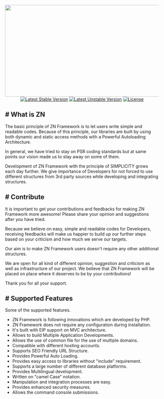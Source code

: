 <p align="center">
	<img width="800" height="300" src="https://cloud.teslaerp.com/tesla/Application/Resources/Uploads/znframework/gallery/zn/1513284150_zn800.jpg"><br>
	<a href="https://packagist.org/packages/znframework/multi-edition" rel="nofollow"><img src="https://camo.githubusercontent.com/d5ca72f952ddb3be7f0bda2c4d2de36d452cee29/68747470733a2f2f706f7365722e707567782e6f72672f7a6e6672616d65776f726b2f6d756c74692d65646974696f6e2f762f737461626c65" alt="Latest Stable Version" data-canonical-src="https://poser.pugx.org/znframework/multi-edition/v/stable" style="max-width:100%;"></a>
	<a href="https://packagist.org/packages/znframework/multi-edition" rel="nofollow"><img src="https://camo.githubusercontent.com/ab2df02dbf19412bb2f8503082487a18fa58b91c/68747470733a2f2f706f7365722e707567782e6f72672f7a6e6672616d65776f726b2f6d756c74692d65646974696f6e2f762f756e737461626c65" alt="Latest Unstable Version" data-canonical-src="https://poser.pugx.org/znframework/multi-edition/v/unstable" style="max-width:100%;"></a>
	<a href="https://packagist.org/packages/znframework/multi-edition" rel="nofollow"><img src="https://camo.githubusercontent.com/13cdfe8936fc10ca01dc0f00342e269d91358267/68747470733a2f2f706f7365722e707567782e6f72672f7a6e6672616d65776f726b2f6d756c74692d65646974696f6e2f6c6963656e7365" alt="License" data-canonical-src="https://poser.pugx.org/znframework/multi-edition/license" style="max-width:100%;"></a>
</p>

<h2># What is ZN</h2>

<p>
The basic principle of ZN Framework is to let users write simple and readable codes. Because of this principle, our libraries are built by using both dynamic and static access methods with a Powerful Autoloading Architecture.

In general, we have tried to stay on PSR coding standards but at same points our vision made us to stay away on some of them.

Development of ZN Framework with the principle of SIMPLICITY grows each day further. We give importance of Developers for not forced to use different structures from 3rd party sources while developing and integrating structures.
</p>

<h2># Contribute</h2>

<p>
It is important to get your contributions and feedbacks for making ZN Framework more awesome! Please share your opinion and suggestions after you have tried.

Because we believe on easy, simple and readable codes for Developers, receiving feedbacks will make us happier to build up our further steps based on your criticism and how much we serve our targets.

Our aim is to make ZN Framework users doesn't require any other additional structures.

We are open for all kind of different opinion, suggestion and criticism as well as infrastructure of our project. We believe that ZN Framework will be placed on place where it deserves to be by your contributions!

Thank you for all your support.
</p>

<h2># Supported Features</h2>

<p>Some of the supported features.</p>

<p>
<ul>
<li>ZN Framework is following innovations which are developed by PHP.</li>
<li>ZN Framework does not require any configuration during installation.</li>
<li>It's built with EIP support on MVC architecture.</li>
<li>Allows to build Multiple Application Developments.</li>
<li>Allows the use of common file for the use of multiple domains.</li>
<li>Compatible with different hosting accounts.</li>
<li>Supports SEO Friendly URL Structure.</li>
<li>Provides Powerful Auto Loading.</li>
<li>Provides easy access to libraries without "include" requirement.</li>
<li>Supports a large number of different database platforms.</li>
<li>Provides Multilingual development.</li>
<li>Written on "camel Case" notation.</li>
<li>Manipulation and integration processes are easy.</li>
<li>Provides enhanced security measures.</li>
<li>Allows the command console submissions.</li>
</ul>
</p>